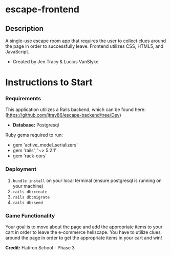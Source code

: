 # escape-frontend
## Description 
A single-use escape room app that requires the user to collect clues around the page in order to successfully leave. 
Frontend utilizes CSS, HTML5, and JavaScript. 
- Created by Jen Tracy & Lucius VanSlyke 

# Instructions to Start 
### Requirements  
 This application utilizes a Rails backend, which can be found here: (https://github.com/jtray86/escape-backend/tree/Dev)
 - **Database:** Postgresql 
 
Ruby gems required to run: 
- gem 'active_model_serializers'
- gem 'rails', '~> 5.2.1'
- gem 'rack-cors'

### Deployment 
1. ```bundle install``` on your local terminal (ensure postgresql is running on your machine) 
2.  ```rails db:create```
3.  ```rails db:migrate``` 
4.  ```rails db:seed```

### Game Functionality 
Your goal is to move about the page and add the appropriate items to your cart in order to leave the e-commerce hellscape. You have to utilize clues around the page in order to get the appropriate items in your cart and win!

**Credit:** 
Flatiron School - Phase 3 
